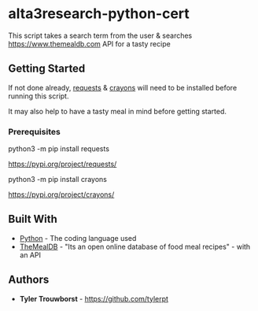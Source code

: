 # alta3research-python-cert

This script takes a search term from the user & searches https://www.themealdb.com API for a tasty recipe

## Getting Started

If not done already, [requests](https://pypi.org/project/requests/) & [crayons](https://pypi.org/project/crayons/) will need to be installed
before running this script. 

It may also help to have a tasty meal in mind before getting started.

### Prerequisites

python3 -m pip install requests

https://pypi.org/project/requests/

python3 -m pip install crayons

https://pypi.org/project/crayons/

## Built With

* [Python](https://www.python.org/) - The coding language used
* [TheMealDB](https://www.themealdb.com/api.php) - "Its an open online database of food meal recipes" - with an API

## Authors

* **Tyler Trouwborst** - https://github.com/tylerpt
